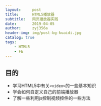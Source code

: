 ```yaml
---
layout:     post
title:      HTML5播放器
subtitle:   网页播放器实践
date:       2019-04-05
author:     zyj356a
header-img: img/post-bg-kuaidi.jpg
catalog: true
tags:
    - HTML5
    - FE
---
```


## 目的
- 学习HTML5中有关`<video>`的一些基本知识
- 学会如何自定义自己的前端播放器
- 了解一些利用js控制视频控件的一些方法